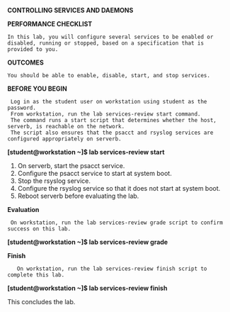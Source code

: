 **CONTROLLING SERVICES AND DAEMONS**

**PERFORMANCE CHECKLIST**

    In this lab, you will configure several services to be enabled or disabled, running or stopped, based on a specification that is provided to you. 
**OUTCOMES**

    You should be able to enable, disable, start, and stop services. 
**BEFORE YOU BEGIN**

     Log in as the student user on workstation using student as the password. 
     From workstation, run the lab services-review start command. 
     The command runs a start script that determines whether the host, serverb, is reachable on the network. 
     The script also ensures that the psacct and rsyslog services are configured appropriately on serverb. 
**[student@workstation ~]$ lab services-review start**

1. On serverb, start the psacct service.
2. Configure the psacct service to start at system boot.
3. Stop the rsyslog service.
4. Configure the rsyslog service so that it does not start at system boot.
5. Reboot serverb before evaluating the lab.

**Evaluation**

     On workstation, run the lab services-review grade script to confirm success on this lab.
     
 **[student@workstation ~]$ lab services-review grade**
 
**Finish**

       On workstation, run the lab services-review finish script to complete this lab.
 **[student@workstation ~]$ lab services-review finish** 

   This concludes the lab. 

